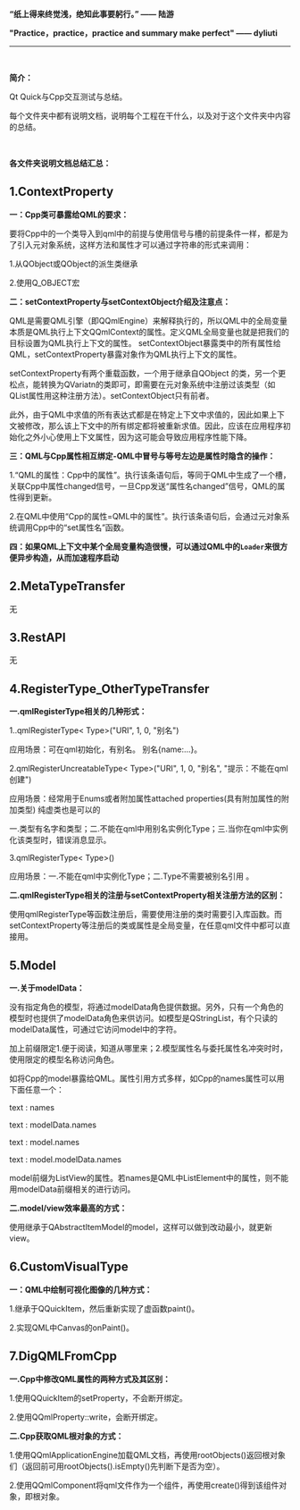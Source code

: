**“纸上得来终觉浅，绝知此事要躬行。”  —— 陆游**

**"Practice，practice，practice and summary make perfect" —— dyliuti**

------



<br>

**简介：**

Qt Quick与Cpp交互测试与总结。

每个文件夹中都有说明文档，说明每个工程在干什么，以及对于这个文件夹中内容的总结。

<br>

**各文件夹说明文档总结汇总：**

## 1.ContextProperty

**一：Cpp类可暴露给QML的要求：**

要将Cpp中的一个类导入到qml中的前提与使用信号与槽的前提条件一样，都是为了引入元对象系统，这样方法和属性才可以通过字符串的形式来调用：

1.从QObject或QObject的派生类继承

2.使用Q_OBJECT宏

**二：setContextProperty与setContextObject介绍及注意点：**

QML是需要QML引擎（即QQmlEngine）来解释执行的，所以QML中的全局变量本质是QML执行上下文QQmlContext的属性。定义QML全局变量也就是把我们的目标设置为QML执行上下文的属性。  setContextObject暴露类中的所有属性给QML，setContextProperty暴露对象作为QML执行上下文的属性。

setContextProperty有两个重载函数，一个用于继承自QObject 的类，另一个更松点，能转换为QVariatn的类即可，即需要在元对象系统中注册过该类型（如QList属性用这种注册方法）。setContextObject只有前者。

此外，由于QML中求值的所有表达式都是在特定上下文中求值的，因此如果上下文被修改，那么该上下文中的所有绑定都将被重新求值。因此，应该在应用程序初始化之外小心使用上下文属性，因为这可能会导致应用程序性能下降。  

**三：QML与Cpp属性相互绑定-QML中冒号与等号左边是属性时隐含的操作：**

1.“QML的属性：Cpp中的属性”。执行该条语句后，等同于QML中生成了一个槽，关联Cpp中属性changed信号，一旦Cpp发送“属性名changed”信号，QML的属性得到更新。

2.在QML中使用“Cpp的属性=QML中的属性”。执行该条语句后，会通过元对象系统调用Cpp中的“set属性名”函数。

**四：如果QML上下文中某个全局变量构造很慢，可以通过QML中的`Loader`来很方便异步构造，从而加速程序启动**

## 2.MetaTypeTransfer

无

## 3.RestAPI

无

## 4.RegisterType_OtherTypeTransfer

**一.qmlRegisterType相关的几种形式：**

1..qmlRegisterType< Type>("URI", 1, 0, "别名")

应用场景：可在qml初始化，有别名。 别名{name:...}。

2.qmlRegisterUncreatableType< Type>("URI", 1, 0, "别名", "提示：不能在qml创建")

应用场景：经常用于Enums或者附加属性attached properties(具有附加属性的附加类型) 纯虚类也是可以的

一.类型有名字和类型；二.不能在qml中用别名实例化Type；三.当你在qml中实例化该类型时，错误消息显示。

3.qmlRegisterType< Type>()

应用场景：一.不能在qml中实例化Type；二.Type不需要被别名引用 。

**二.qmlRegisterType相关的注册与setContextProperty相关注册方法的区别：**

使用qmlRegisterType等函数注册后，需要使用注册的类时需要引入库函数。而setContextProperty等注册后的类或属性是全局变量，在任意qml文件中都可以直接用。

## 5.Model

**一.关于modelData：**

没有指定角色的模型，将通过modelData角色提供数据。另外，只有一个角色的模型时也提供了modelData角色来供访问。如模型是QStringList，有个只读的modelData属性，可通过它访问model中的字符。

加上前缀限定1.便于阅读，知道从哪里来；2.模型属性名与委托属性名冲突时时，使用限定的模型名称访问角色。

如将Cpp的model暴露给QML。属性引用方式多样，如Cpp的names属性可以用下面任意一个：

text :  names

text :  modelData.names

text :  model.names

text :  model.modelData.names

model前缀为ListView的属性。若names是QML中ListElement中的属性，则不能用modelData前缀相关的进行访问。

**二.model/view效率最高的方式：**

使用继承于QAbstractItemModel的model，这样可以做到改动最小，就更新view。

## 6.CustomVisualType

**一：QML中绘制可视化图像的几种方式：**

1.继承于QQuickItem，然后重新实现了虚函数paint()。

2.实现QML中Canvas的onPaint()。

## 7.DigQMLFromCpp

**一.Cpp中修改QML属性的两种方式及其区别：**

1.使用QQuickItem的setProperty，不会断开绑定。

2.使用QQmlProperty::write，会断开绑定。

**二.Cpp获取QML根对象的方式：**

1.使用QQmlApplicationEngine加载QML文档，再使用rootObjects()返回根对象们（返回前可用rootObjects().isEmpty()先判断下是否为空）。

2.使用QQmlComponent将qml文件作为一个组件，再使用create()得到该组件对象，即根对象。